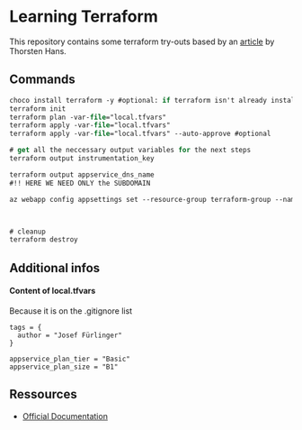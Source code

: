 # Learning Terraform

This repository contains some terraform try-outs based by an [article](https://thorsten-hans.com/terraform-the-definitive-guide-for-azure-enthusiasts) by Thorsten Hans.

## Commands

```ps
choco install terraform -y #optional: if terraform isn't already installed
terraform init
terraform plan -var-file="local.tfvars"
terraform apply -var-file="local.tfvars"
terraform apply -var-file="local.tfvars" --auto-approve #optional

# get all the neccessary output variables for the next steps
terraform output instrumentation_key

terraform output appservice_dns_name
#!! HERE WE NEED ONLY the SUBDOMAIN

az webapp config appsettings set --resource-group terraform-group --name jf-terraform-app-linux-app-svc --settings INSTRUMENTATION_KEY=1408c5c7-c3c4-4a96-bf67-bd7d7d990dbe



# cleanup
terraform destroy
```

## Additional infos

#### Content of local.tfvars

Because it is on the .gitignore list

```
tags = {
  author = "Josef Fürlinger"
}

appservice_plan_tier = "Basic"
appservice_plan_size = "B1"
```

## Ressources

* [Official Documentation](https://www.terraform.io/docs/)